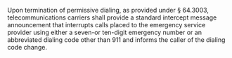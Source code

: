 Upon termination of permissive dialing, as provided under § 64.3003, telecommunications carriers shall provide a standard intercept message announcement that interrupts calls placed to the emergency service provider using either a seven-or ten-digit emergency number or an abbreviated dialing code other than 911 and informs the caller of the dialing code change.

